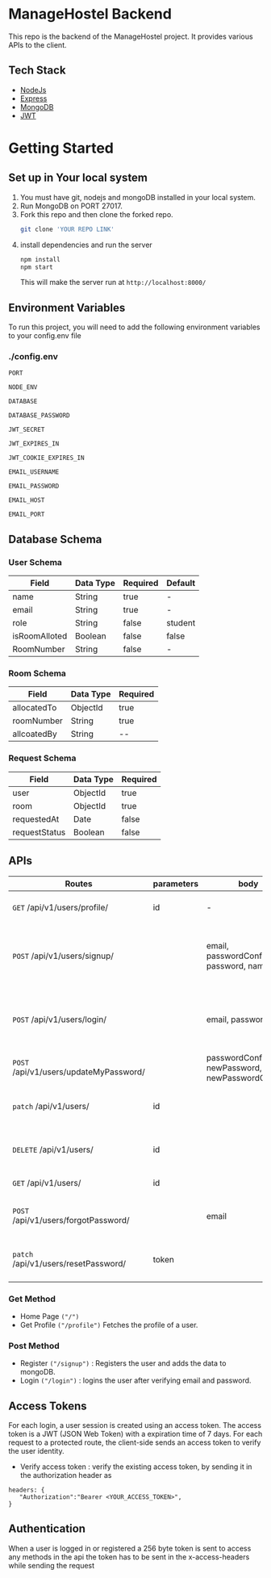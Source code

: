# ManageHostel Backend

This repo is the backend of the ManageHostel project. It provides various APIs to the client.

## Tech Stack

- [NodeJs](https://nodejs.org/en/about/)
- [Express](https://expressjs.com/)
- [MongoDB](https://www.mongodb.com/)
- [JWT](https://jwt.io/introduction)

# Getting Started

## Set up in Your local system

1. You must have git, nodejs and mongoDB installed in your local system.
2. Run MongoDB on PORT 27017.
3. Fork this repo and then clone the forked repo.
   ```sh
   git clone 'YOUR REPO LINK'
   ```
4. install dependencies and run the server
   ```sh
   npm install
   npm start
   ```
   This will make the server run at `http://localhost:8000/`


## Environment Variables

To run this project, you will need to add the following environment variables to your config.env file

### ./config.env

`PORT`

`NODE_ENV`

`DATABASE`

`DATABASE_PASSWORD`

`JWT_SECRET`

`JWT_EXPIRES_IN`

`JWT_COOKIE_EXPIRES_IN`

`EMAIL_USERNAME`

`EMAIL_PASSWORD`

`EMAIL_HOST`

`EMAIL_PORT`

## Database Schema

### User Schema

| Field    | Data Type | Required | Default |
| -------- | --------- | -------- | ------- |
| name     | String    | true     |    -    |
| email    | String    | true     |    -    |
| role     | String    | false    | student |
| isRoomAlloted| Boolean | false  | false   |
| RoomNumber | String  | false    |    -    |

### Room Schema

|    Field    | Data Type | Required  |
|    ------   | --------- | --------  |
| allocatedTo | ObjectId  |   true    |
| roomNumber  | String    |   true    |
| allcoatedBy | String    |   --      |

### Request Schema

|    Field    | Data Type | Required  |
|    ------   | --------- | --------  |
|    user     | ObjectId  |   true    |
|    room     | ObjectId  |   true    |
| requestedAt | Date      |   false   |
|requestStatus| Boolean   |   false   |

## APIs

| Routes | parameters | body | Description |
| -------- | -------- | -------- | -------- |
| `GET` /api/v1/users/profile/ | id | - | Retrieves the data of the logged in user |
| `POST` /api/v1/users/signup/ | | email, passwordConfirm, password, name| Registers a user by taking name, email, password and passwordConfirm as input |
| `POST` /api/v1/users/login/ | | email, password | Take the email and password as input and returns the token if the credentials are valid |
| `POST` /api/v1/users/updateMyPassword/ |  |passwordConfirm, newPassword, newPasswordConfirm  | Verify and update the password of the user |
| `patch` /api/v1/users/ | id | | Verify and update the data of the user (not implemented yet) |
| `DELETE` /api/v1/users/ | id | | Verify and delete the data of the user(not implemented yet) |
| `GET` /api/v1/users/ | id | | Get user by given id |
| `POST` /api/v1/users/forgotPassword/ | | email | For sending password updation link using email. |
| `patch`  /api/v1/users/resetPassword/ | token | | verify the token and user after then reset the password |


### Get Method

- Home Page `("/")`
- Get Profile `("/profile")` Fetches the profile of a user.

### Post Method

- Register `("/signup")` : Registers the user and adds the data to mongoDB.
- Login `("/login")` : logins the user after verifying email and password.

## Access Tokens
For each login, a user session is created using an access token. The access token is a JWT (JSON Web Token) with a expiration time of 7 days. For each request to a protected route, the client-side sends an access token to verify the user identity.
- Verify access token  : verify the existing access token, by sending it in the authorization header as
```
headers: {
   "Authorization":"Bearer <YOUR_ACCESS_TOKEN>",
} 
```

## Authentication
When a user is logged in or registered a 256 byte token is sent to access any methods in the api the token has to be sent in the x-access-headers while sending the request